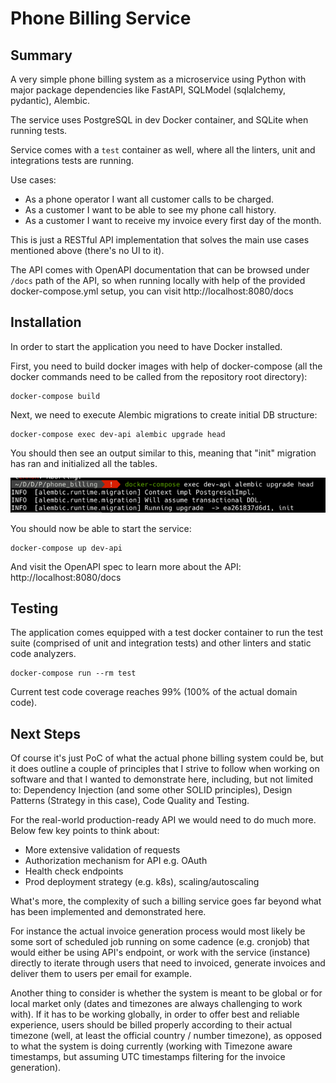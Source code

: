 # Phone Billing Service

## Summary

A very simple phone billing system as a microservice using Python
with major package dependencies like FastAPI, SQLModel (sqlalchemy, pydantic), Alembic.

The service uses PostgreSQL in dev Docker container, and SQLite when running tests.

Service comes with a `test` container as well, where all the linters, unit and integrations tests are running.

Use cases:
* As a phone operator I want all customer calls to be charged.
* As a customer I want to be able to see my phone call history.
* As a customer I want to receive my invoice every first day of the month.

This is just a RESTful API implementation that solves the main use cases mentioned above (there's no UI to it).

The API comes with OpenAPI documentation that can be browsed under `/docs` path of the API,
so when running locally with help of the provided docker-compose.yml setup, you can visit http://localhost:8080/docs

## Installation

In order to start the application you need to have Docker installed.

First, you need to build docker images with help of docker-compose
(all the docker commands need to be called from the repository root directory):

```shell
docker-compose build
```

Next, we need to execute Alembic migrations to create initial DB structure:

```shell
docker-compose exec dev-api alembic upgrade head
```

You should then see an output similar to this, meaning that "init" migration has ran
and initialized all the tables. 

![alembic.png](docs/images/alembic.png)

You should now be able to start the service:

```shell
docker-compose up dev-api
```

And visit the OpenAPI spec to learn more about the API: http://localhost:8080/docs

## Testing

The application comes equipped with a test docker container to run the test suite
(comprised of unit and integration tests) and other linters and static code analyzers.

```shell
docker-compose run --rm test
```

Current test code coverage reaches 99% (100% of the actual domain code).

## Next Steps

Of course it's just PoC of what the actual phone billing system could be,
but it does outline a couple of principles that I strive to follow when working on software
and that I wanted to demonstrate here, including, but not limited to: Dependency Injection
(and some other SOLID principles), Design Patterns (Strategy in this case), Code Quality and Testing.

For the real-world production-ready API we would need to do much more.
Below few key points to think about:

* More extensive validation of requests
* Authorization mechanism for API e.g. OAuth
* Health check endpoints
* Prod deployment strategy (e.g. k8s), scaling/autoscaling

What's more, the complexity of such a billing service goes far beyond what has been 
implemented and demonstrated here.

For instance the actual invoice generation process would most likely be some sort of scheduled job
running on some cadence (e.g. cronjob) that would either be using API's endpoint,
or work with the service (instance) directly to iterate through users that need to invoiced,
generate invoices and deliver them to users per email for example.

Another thing to consider is whether the system is meant to be global or for local market only
(dates and timezones are always challenging to work with).
If it has to be working globally, in order to offer best and reliable experience, users should be billed
properly according to their actual timezone (well, at least the official country / number timezone),
as opposed to what the system is doing currently (working with Timezone aware timestamps,
but assuming UTC timestamps filtering for the invoice generation).
